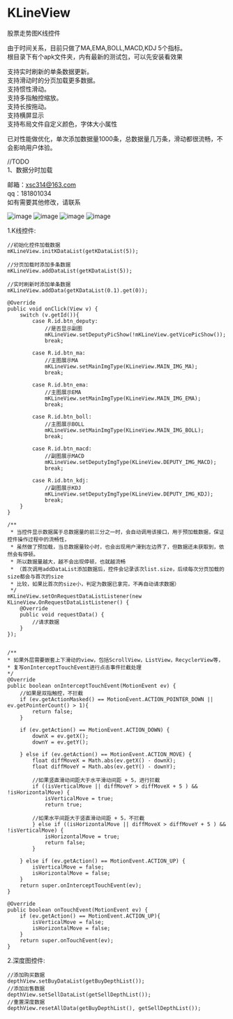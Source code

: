 # KLineView
股票走势图K线控件

由于时间关系，目前只做了MA,EMA,BOLL,MACD,KDJ 5个指标。       
根目录下有个apk文件夹，内有最新的测试包，可以先安装看效果

支持实时刷新的单条数据更新。          
支持滑动时的分页加载更多数据。     
支持惯性滑动。         
支持多指触控缩放。       
支持长按拖动。         
支持横屏显示         
支持布局文件自定义颜色，字体大小属性

已对性能做优化，单次添加数据量1000条，总数据量几万条，滑动都很流畅，不会影响用户体验。

//TODO         
1、数据分时加载    


邮箱：xsc314@163.com       
qq：181801034    
如有需要其他修改，请联系        

![image](https://github.com/xiesuichao/KLineView/raw/master/image/KLineUI.png)
![image](https://github.com/xiesuichao/KLineView/raw/master/image/a1.png)
![image](https://github.com/xiesuichao/KLineView/raw/master/image/a2.png)
![image](https://github.com/xiesuichao/KLineView/raw/master/image/a3.png)

1.K线控件:
      
    //初始化控件加载数据
    mKLineView.initKDataList(getKDataList(5));
                
    //分页加载时添加多条数据
    mKLineView.addDataList(getKDataList(5));
                
    //实时刷新时添加单条数据
    mKLineView.addData(getKDataList(0.1).get(0));

    @Override
    public void onClick(View v) {
        switch (v.getId()){
            case R.id.btn_deputy:
                //是否显示副图
                mKLineView.setDeputyPicShow(!mKLineView.getVicePicShow());
                break;

            case R.id.btn_ma:
                //主图展示MA
                mKLineView.setMainImgType(KLineView.MAIN_IMG_MA);
                break;

            case R.id.btn_ema:
                //主图展示EMA
                mKLineView.setMainImgType(KLineView.MAIN_IMG_EMA);
                break;

            case R.id.btn_boll:
                //主图展示BOLL
                mKLineView.setMainImgType(KLineView.MAIN_IMG_BOLL);
                break;

            case R.id.btn_macd:
                //副图展示MACD
                mKLineView.setDeputyImgType(KLineView.DEPUTY_IMG_MACD);
                break;

            case R.id.btn_kdj:
                //副图展示KDJ
                mKLineView.setDeputyImgType(KLineView.DEPUTY_IMG_KDJ);
                break;
        }
    }

    /**
     * 当控件显示数据属于总数据量的前三分之一时，会自动调用该接口，用于预加载数据，保证控件操作过程中的流畅性，
     * 虽然做了预加载，当总数据量较小时，也会出现用户滑到左边界了，但数据还未获取到，依然会有停顿。
     * 所以数据量越大，越不会出现停顿，也就越流畅
     * （首次调用addDataList添加数据后，控件会记录该次list.size，后续每次分页加载的size都会与首次的size
     * 比较，如果比首次的size小，判定为数据已拿完，不再自动请求数据）
     */
    mKLineView.setOnRequestDataListListener(new KLineView.OnRequestDataListListener() {
        @Override
        public void requestData() {
            //请求数据
        }
    });


    /**
    * 如果外层需要嵌套上下滑动的view，包括ScrollView，ListView，RecyclerView等，
    * 复写onInterceptTouchEvent进行点击事件拦截处理
    */
    @Override
    public boolean onInterceptTouchEvent(MotionEvent ev) {
        //如果是双指触控，不拦截
        if (ev.getActionMasked() == MotionEvent.ACTION_POINTER_DOWN || ev.getPointerCount() > 1){
            return false;
        }

        if (ev.getAction() == MotionEvent.ACTION_DOWN) {
            downX = ev.getX();
            downY = ev.getY();

        } else if (ev.getAction() == MotionEvent.ACTION_MOVE) {
            float diffMoveX = Math.abs(ev.getX() - downX);
            float diffMoveY = Math.abs(ev.getY() - downY);

            //如果竖直滑动间距大于水平滑动间距 + 5，进行拦截
            if ((isVerticalMove || diffMoveY > diffMoveX + 5 ) && !isHorizontalMove) {
                isVerticalMove = true;
                return true;

            //如果水平间距大于竖直滑动间距 + 5，不拦截
            } else if ((isHorizontalMove || diffMoveX > diffMoveY + 5 ) && !isVerticalMove) {
                isHorizontalMove = true;
                return false;
            }

        } else if (ev.getAction() == MotionEvent.ACTION_UP) {
            isVerticalMove = false;
            isHorizontalMove = false;
        }
        return super.onInterceptTouchEvent(ev);
    }

    @Override
    public boolean onTouchEvent(MotionEvent ev) {
        if (ev.getAction() == MotionEvent.ACTION_UP){
            isVerticalMove = false;
            isHorizontalMove = false;
        }
        return super.onTouchEvent(ev);
    }

2.深度图控件:

    //添加购买数据
    depthView.setBuyDataList(getBuyDepthList());
    //添加出售数据
    depthView.setSellDataList(getSellDepthList());
    //重置深度数据
    depthView.resetAllData(getBuyDepthList(), getSellDepthList());


